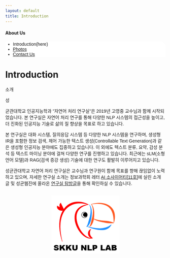 ```yaml
---
layout: default
title: Introduction
---
```


<style>
@import url(//fonts.googleapis.com/earlyaccess/jejugothic.css);
.jg{font-family: 'Jeju Gothic', sans-serif;}
</style>
 <h4>About Us</h4>
 <div class="linklink jg" style = "background-color:#ffffff;border-radius:0 15px">
          <ul class="posts-list">
            <li>Introduction(here)
            </li>
            <li class="post-link">
                <a class="post-title" href="https://nlplab-skku.github.io/AboutUs/Photos/">Photos</a>
            </li>
            <li class="post-link">
                <a class="post-title" href="https://nlplab-skku.github.io/AboutUs/ContactUs/">Contact Us</a>
            </li>
          </ul>
  </div>



<div class="post">
  <h1 class="pageTitle">Introduction</h1>	
  <p class="meta jg">소개</p>
  <p class="intro jg"><span class="dropcap">성</span>
	<p class="intro jg">균관대학교 인공지능학과 "자연어 처리 연구실"은 2019년 고영중 교수님과 함께 시작되었습니다. 본 연구실은 자연어 처리 연구를 통해 다양한 NLP 시스템의 접근성을 높이고, 더 진화된 인공지능 기술로 삶의 질 향상을 목표로 하고 있습니다.</p>
	<p class="jg">본 연구실은 대화 시스템, 질의응답 시스템 등 다양한 NLP 시스템을 연구하며, 생성형 IR을 포함한 정보 검색, 제어 가능한 텍스트 생성(Controllable Text Generation)과 같은 생성형 인공지능 분야에도 집중하고 있습니다. 이 외에도 텍스트 분류, 요약, 감성 분석 등 텍스트 마이닝 분야에 걸쳐 다양한 연구를 진행하고 있습니다. 최근에는 sLM(소형 언어 모델)과 RAG(검색 증강 생성) 기술에 대한 연구도 활발히 이루어지고 있습니다. </p>
  
  <p class="jg">
성균관대학교 자연어 처리 연구실은 교수님과 연구원이 함께 목표를 향해 끊임없이 노력하고 있으며, 자세한 연구실 소개는 정보과학회 레터 <a href="/AboutUs/AIsociety_11.pdf">AI 소사이어티[11호]</a>에 실린 소개 글 및 성균웹진에 올라온 <a href="https://webzine.skku.edu/skkuzine/section/culture03.do?articleNo=100150&article.offset=0&articleLimit=10">연구실 탐방글</a>을 통해 확인하실 수 있습니다.
		<br><br>
		<div style="text-align : center;"><img class = "center" src = "/assets/img/연구실 로고/nlp_logo4.png"/></div>
	</p>
